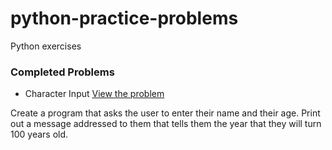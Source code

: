 # python-practice-problems
Python exercises

### Completed Problems

- Character Input
[View the problem](https://www.practicepython.org/exercise/2014/01/29/01-character-input.html)

Create a program that asks the user to enter their name and their age. Print out a message addressed to them that tells them the year that they will turn 100 years old. 

